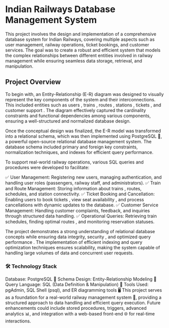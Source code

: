 
# Indian Railways Database Management System
This project involves the design and implementation of a comprehensive database system for Indian Railways, covering multiple aspects such as user management, railway operations, ticket bookings, and customer services. The goal was to create a robust and efficient system that models the complex relationships between different entities involved in railway management while ensuring seamless data storage, retrieval, and manipulation.

## Project Overview
To begin with, an Entity-Relationship (E-R) diagram was designed to visually represent the key components of the system and their interconnections. This included entities such as users , trains , routes , stations , tickets , and customer support . The diagram effectively captured the cardinality constraints and functional dependencies among various components, ensuring a well-structured and normalized database design.

Once the conceptual design was finalized, the E-R model was transformed into a relational schema, which was then implemented using PostgreSQL 🐘, a powerful open-source relational database management system. The database schema included primary and foreign key constraints, normalization techniques, and indexes for efficient query performance.

To support real-world railway operations, various SQL queries and procedures were developed to facilitate:

✅ User Management: Registering new users, managing authentication, and handling user roles (passengers, railway staff, and administrators).
✅ Train and Route Management: Storing information about trains , routes, schedules, and station connectivity.
✅ Ticket Booking and Cancellation: Enabling users to book tickets , view seat availability , and process cancellations with dynamic updates to the database.
✅ Customer Service Management: Handling customer complaints, feedback, and inquiries through structured data handling.
✅ Operational Queries: Retrieving train schedules, finding optimal routes , and monitoring reservation statuses.

The project demonstrates a strong understanding of relational database concepts  while ensuring data integrity, security , and optimized query performance . The implementation of efficient indexing and query optimization techniques ensures scalability, making the system capable of handling large volumes of data  and concurrent user requests.

### 🛠️ Technology Stack
Database: PostgreSQL 🐘
Schema Design: Entity-Relationship Modeling 📌
Query Language: SQL (Data Definition & Manipulation) 💾
Tools Used: pgAdmin, SQL Shell (psql), and ER diagramming tools 🖥️
This project serves as a foundation for a real-world railway management system 🚉, providing a structured approach to data handling and efficient query execution. Future enhancements could include stored procedures, triggers, advanced analytics 📊, and integration with a web-based front-end 🌐 for real-time interactions.
